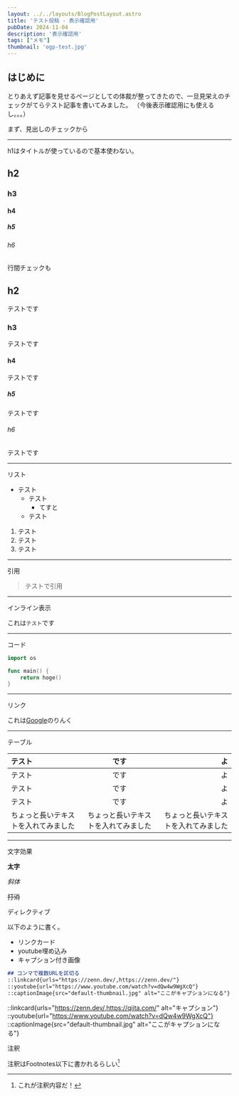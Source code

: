 ```yaml
---
layout: ../../layouts/BlogPostLayout.astro
title: 'テスト投稿 - 表示確認用'
pubDate: 2024-11-04
description: '表示確認用'
tags: ["メモ"]
thumbnail: 'ogp-test.jpg'
---
```


## はじめに

とりあえず記事を見せるページとしての体裁が整ってきたので、一旦見栄えのチェックがてらテスト記事を書いてみました。
（今後表示確認用にも使えるし。。。）

まず、見出しのチェックから

---
h1はタイトルが使っているので基本使わない。

## h2
### h3
#### h4
##### h5
###### h6

行間チェックも

## h2

テストです

### h3

テストです

#### h4

テストです
##### h5

テストです

###### h6

テストです

---

リスト

- テスト
  - テスト
    - てすと
  - テスト

1. テスト
2. テスト
3. テスト

---

引用

> テストで引用

---

インライン表示

これは`テスト`です

---

コード


```go
import os
```

```go
func main() {
    return hoge()
}
```

---

リンク

これは[Google](https://google.com)のりんく

---

テーブル

| テスト | です | よ |
| :-- | :-: | --: |
| テスト | です | よ |
| テスト | です | よ |
| テスト | です | よ |
| ちょっと長いテキストを入れてみました | ちょっと長いテキストを入れてみました | ちょっと長いテキストを入れてみました |

---

文字効果

**太字**

*斜体*

~~打消~~

ディレクティブ

以下のように書く。

- リンクカード
- youtube埋め込み
- キャプション付き画像

```markdown
## コンマで複数URLを区切る
::linkcard{urls="https://zenn.dev/,https://zenn.dev/"}
::youtube{url="https://www.youtube.com/watch?v=dQw4w9WgXcQ"}
::captionImage{src="default-thumbnail.jpg" alt="ここがキャプションになる"}
```

::linkcard{urls="https://zenn.dev/,https://qiita.com/" alt="キャプション"}
::youtube{url="https://www.youtube.com/watch?v=dQw4w9WgXcQ"}
::captionImage{src="default-thumbnail.jpg" alt="ここがキャプションになる"}

注釈

注釈はFootnotes以下に書かれるらしい[^1]
[^1]: これが注釈内容だ！

